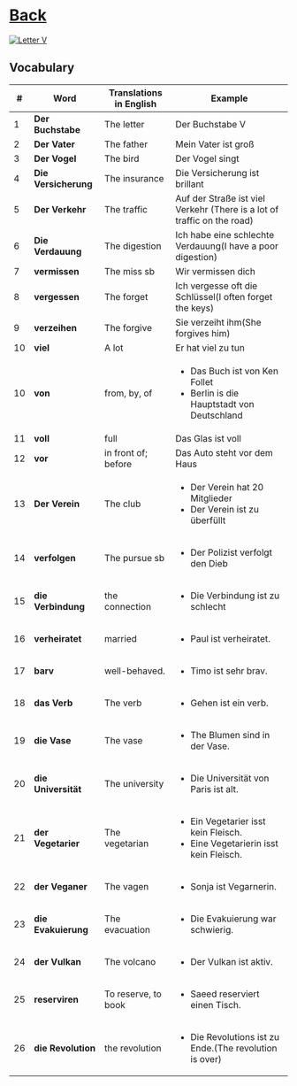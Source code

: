 # [Back](../a1/README.md)

<a href="https://www.youtube.com/watch?v=3bi3r1RUPJw&list=PL5QyCnFPRx0GxaFjdAVkx7K9TfEklY4sg&index=18" target="_blank">
    <img src="http://i3.ytimg.com/vi/3bi3r1RUPJw/maxresdefault.jpg" 
    alt="Letter V"/></a>

## Vocabulary

<table>
 <thead>
  <tr>
   <th>#</th>
   <th>Word</th>
   <th>Translations in English</th>
   <th>Example</th>
  </tr>
 </thead>
 <tbody>
  <tr>
   <td>1</td>
   <td><strong>Der Buchstabe</strong></td>
   <td>The letter</td>
   <td>Der Buchstabe V</td>
  </tr>
  <tr>
   <td>2</td>
   <td><strong>Der Vater</strong></td>
   <td>The father</td>
   <td>Mein Vater ist groß</td>
  </tr>
  <tr>
   <td>3</td>
   <td><strong>Der Vogel</strong></td>
   <td>The bird</td>
   <td>Der Vogel singt</td>
  </tr>
  <tr>
   <td>4</td>
   <td><strong>Die Versicherung</strong></td>
   <td>The insurance</td>
   <td>Die Versicherung ist brillant</td>
  </tr>
  <tr>
   <td>5</td>
   <td><strong>Der Verkehr</strong></td>
   <td>The traffic</td>
   <td>Auf der Straße ist viel Verkehr (There is a lot of traffic on the road)</td>
  </tr>
  <tr>
   <td>6</td>
   <td><strong>Die Verdauung</strong></td>
   <td>The digestion</td>
   <td>Ich habe eine schlechte Verdauung(I have a poor digestion)</td>
  </tr>
  <tr>
   <td>7</td>
   <td><strong>vermissen</strong></td>
   <td>The miss sb</td>
   <td>Wir vermissen dich</td>
  </tr>
  <tr>
   <td>8</td>
   <td><strong>vergessen</strong></td>
   <td>The forget</td>
   <td>Ich vergesse oft die Schlüssel(I often forget the keys)</td>
  </tr>
  <tr>
   <td>9</td>
   <td><strong>verzeihen</strong></td>
   <td>The forgive</td>
   <td>Sie verzeiht ihm(She forgives him)</td>
  </tr>
  <tr>
   <td>10</td>
   <td><strong>viel</strong></td>
   <td>A lot</td>
   <td>Er hat viel zu tun</td>
  </tr>
  <tr>
   <td>10</td>
   <td><strong>von</strong></td>
   <td>from, by, of</td>
   <td>
    <ul>
     <li>Das Buch ist von Ken Follet</li>
     <li>Berlin is die Hauptstadt von Deutschland</li>
    </ul>
   </td>
  </tr>
  <tr>
   <td>11</td>
   <td><strong>voll</strong></td>
   <td>full</td>
   <td>Das Glas ist voll</td>
  </tr>
  <tr>
   <td>12</td>
   <td><strong>vor</strong></td>
   <td>in front of; before</td>
   <td>Das Auto steht vor dem Haus</td>
  </tr>
  <tr>
   <td>13</td>
   <td><strong>Der Verein</strong></td>
   <td>The club</td>
   <td>
    <ul>
     <li>Der Verein hat 20 Mitglieder</li>
     <li>Der Verein ist zu überfüllt</li>
    </ul>
   </td>
  </tr>
  <tr>
   <td>14</td>
   <td><strong>verfolgen</strong></td>
   <td>The pursue sb</td>
   <td>
    <ul>
     <li>Der Polizist verfolgt den Dieb</li>
    </ul>
   </td>
  </tr>
  <tr>
   <td>15</td>
   <td><strong>die Verbindung</strong></td>
   <td>the connection</td>
   <td>
    <ul>
     <li>Die Verbindung ist zu schlecht</li>
    </ul>
   </td>
  </tr>
  <tr>
   <td>16</td>
   <td><strong>verheiratet</strong></td>
   <td>married</td>
   <td>
    <ul>
     <li>Paul ist verheiratet.</li>
    </ul>
   </td>
  </tr>
  <tr>
   <td>17</td>
   <td><strong>barv</strong></td>
   <td>well-behaved.</td>
   <td>
    <ul>
     <li>Timo ist sehr brav.</li>
    </ul>
   </td>
  </tr>
  <tr>
   <td>18</td>
   <td><strong>das Verb</strong></td>
   <td>The verb</td>
   <td>
    <ul>
     <li>Gehen ist ein verb.</li>
    </ul>
   </td>
  </tr>
  <tr>
   <td>19</td>
   <td><strong>die Vase</strong></td>
   <td>The vase</td>
   <td>
    <ul>
     <li>The Blumen sind in der Vase.</li>
    </ul>
   </td>
  </tr>
  <tr>
   <td>20</td>
   <td><strong>die Universität</strong></td>
   <td>The university</td>
   <td>
    <ul>
     <li>Die Universität von Paris ist alt.</li>
    </ul>
   </td>
  </tr>
  <tr>
   <td>21</td>
   <td><strong>der Vegetarier</strong></td>
   <td>The vegetarian</td>
   <td>
    <ul>
     <li>Ein Vegetarier isst kein Fleisch.</li>
     <li>Eine Vegetarierin isst kein Fleisch.</li>
    </ul>
   </td>
  </tr>
  <tr>
   <td>22</td>
   <td><strong>der Veganer</strong></td>
   <td>The vagen</td>
   <td>
    <ul>
     <li>Sonja ist Vegarnerin.</li>
    </ul>
   </td>
  </tr>
  <tr>
   <td>23</td>
   <td><strong>die Evakuierung</strong></td>
   <td>The evacuation</td>
   <td>
    <ul>
     <li>Die Evakuierung war schwierig.</li>
    </ul>
   </td>
  </tr>
  <tr>
   <td>24</td>
   <td><strong>der Vulkan</strong></td>
   <td>The volcano</td>
   <td>
    <ul>
     <li>Der Vulkan ist aktiv.</li>
    </ul>
   </td>
  </tr>
  <tr>
   <td>25</td>
   <td><strong>reserviren</strong></td>
   <td>To reserve, to book</td>
   <td>
    <ul>
     <li>Saeed reserviert einen Tisch.</li>
    </ul>
   </td>
  </tr>
  <tr>
   <td>26</td>
   <td><strong>die Revolution</strong></td>
   <td>the revolution</td>
   <td>
    <ul>
     <li>Die Revolutions ist zu Ende.(The revolution is over)</li>
    </ul>
   </td>
  </tr>  
 </tbody>
</table>
